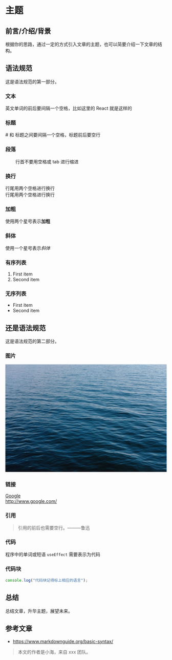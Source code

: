 # 主题

## 前言/介绍/背景

根据你的思路，通过一定的方式引入文章的主题，也可以简要介绍一下文章的结构。

## 语法规范

这是语法规范的第一部分。

### 文本

英文单词的前后要间隔一个空格，比如这里的 React 就是这样的

### 标题

\# 和 标题之间要间隔一个空格，标题前后要空行

### 段落

&nbsp;&nbsp;&nbsp;&nbsp;&nbsp;&nbsp;&nbsp;&nbsp;行首不要用空格或 tab 进行缩进

### 换行

行尾用两个空格进行换行  
行尾用两个空格进行换行

### 加粗

使用两个星号表示**加粗**

### 斜体

使用一个星号表示*斜体*

### 有序列表

1. First item
2. Second item

### 无序列表

- First item
- Second item

## 还是语法规范

这是语法规范的第二部分。

### 图片

![Beautiful sea](./sea.jpeg)

### 链接

[Google](http://www.google.com/)  
<http://www.google.com/>

### 引用

> 引用的前后也需要空行。———鲁迅

### 代码

程序中的单词或短语 `useEffect` 需要表示为代码

### 代码块

```js
console.log("代码块记得标上相应的语言");
```

## 总结

总结文章，升华主题，展望未来。

## 参考文章

- <https://www.markdownguide.org/basic-syntax/>

> 本文的作者是小海，来自 xxx 团队。
